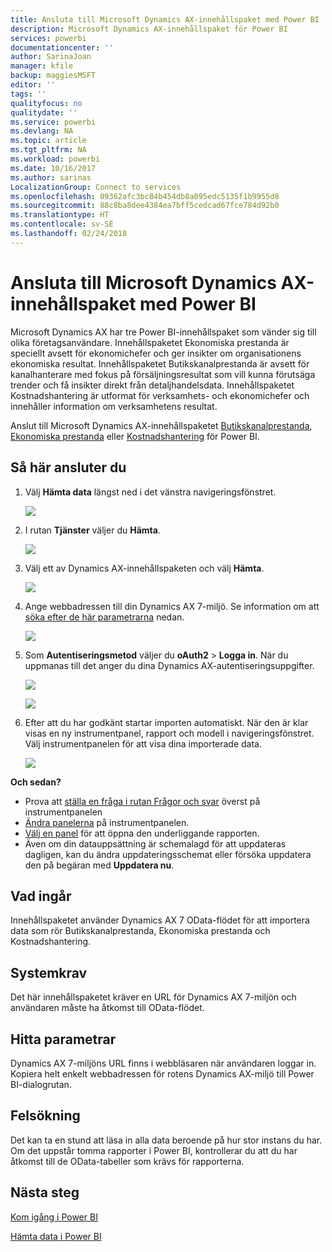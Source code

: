 ```yaml
---
title: Ansluta till Microsoft Dynamics AX-innehållspaket med Power BI
description: Microsoft Dynamics AX-innehållspaket för Power BI
services: powerbi
documentationcenter: ''
author: SarinaJoan
manager: kfile
backup: maggiesMSFT
editor: ''
tags: ''
qualityfocus: no
qualitydate: ''
ms.service: powerbi
ms.devlang: NA
ms.topic: article
ms.tgt_pltfrm: NA
ms.workload: powerbi
ms.date: 10/16/2017
ms.author: sarinas
LocalizationGroup: Connect to services
ms.openlocfilehash: 09362afc3bc84b454db8a095edc5135f1b9955d8
ms.sourcegitcommit: 88c8ba8dee4384ea7bff5cedcad67fce784d92b0
ms.translationtype: HT
ms.contentlocale: sv-SE
ms.lasthandoff: 02/24/2018
---
```

# <a name="connect-to-microsoft-dynamics-ax-content-pack-with-power-bi"></a>Ansluta till Microsoft Dynamics AX-innehållspaket med Power BI
Microsoft Dynamics AX har tre Power BI-innehållspaket som vänder sig till olika företagsanvändare. Innehållspaketet Ekonomiska prestanda är speciellt avsett för ekonomichefer och ger insikter om organisationens ekonomiska resultat. Innehållspaketet Butikskanalprestanda är avsett för kanalhanterare med fokus på försäljningsresultat som vill kunna förutsäga trender och få insikter direkt från detaljhandelsdata. Innehållspaketet Kostnadshantering är utformat för verksamhets- och ekonomichefer och innehåller information om verksamhetens resultat.

Anslut till Microsoft Dynamics AX-innehållspaketet [Butikskanalprestanda](https://app.powerbi.com/getdata/services/dynamics-ax-retail-channel-performance), [Ekonomiska prestanda](https://app.powerbi.com/getdata/services/dynamics-ax-financial-performance) eller [Kostnadshantering](https://app.powerbi.com/getdata/services/dynamics-ax-cost-management) för Power BI.

## <a name="how-to-connect"></a>Så här ansluter du
1. Välj **Hämta data** längst ned i det vänstra navigeringsfönstret.
   
   ![](media/service-connect-to-microsoft-dynamics-ax/getdata.png)
2. I rutan **Tjänster** väljer du **Hämta**.
   
   ![](media/service-connect-to-microsoft-dynamics-ax/services.png)
3. Välj ett av Dynamics AX-innehållspaketen och välj **Hämta**.
   
   ![](media/service-connect-to-microsoft-dynamics-ax/mdax.png)
4. Ange webbadressen till din Dynamics AX 7-miljö. Se information om att [söka efter de här parametrarna](#FindingParams) nedan.
   
   ![](media/service-connect-to-microsoft-dynamics-ax/params.png)
5. Som **Autentiseringsmetod** väljer du **oAuth2** \> **Logga in**. När du uppmanas till det anger du dina Dynamics AX-autentiseringsuppgifter.
   
    ![](media/service-connect-to-microsoft-dynamics-ax/creds.png)
   
    ![](media/service-connect-to-microsoft-dynamics-ax/creds2.png)
6. Efter att du har godkänt startar importen automatiskt. När den är klar visas en ny instrumentpanel, rapport och modell i navigeringsfönstret. Välj instrumentpanelen för att visa dina importerade data.
   
     ![](media/service-connect-to-microsoft-dynamics-ax/dashboard.png)

**Och sedan?**

* Prova att [ställa en fråga i rutan Frågor och svar](power-bi-q-and-a.md) överst på instrumentpanelen
* [Ändra panelerna](service-dashboard-edit-tile.md) på instrumentpanelen.
* [Välj en panel](service-dashboard-tiles.md) för att öppna den underliggande rapporten.
* Även om din datauppsättning är schemalagd för att uppdateras dagligen, kan du ändra uppdateringsschemat eller försöka uppdatera den på begäran med **Uppdatera nu**.

## <a name="whats-included"></a>Vad ingår
Innehållspaketet använder Dynamics AX 7 OData-flödet för att importera data som rör Butikskanalprestanda, Ekonomiska prestanda och Kostnadshantering.

## <a name="system-requirements"></a>Systemkrav
Det här innehållspaketet kräver en URL för Dynamics AX 7-miljön och användaren måste ha åtkomst till OData-flödet.

## <a name="finding-parameters"></a>Hitta parametrar
<a name="FindingParams"></a>

Dynamics AX 7-miljöns URL finns i webbläsaren när användaren loggar in. Kopiera helt enkelt webbadressen för rotens Dynamics AX-miljö till Power BI-dialogrutan.

## <a name="troubleshooting"></a>Felsökning
Det kan ta en stund att läsa in alla data beroende på hur stor instans du har. Om det uppstår tomma rapporter i Power BI, kontrollerar du att du har åtkomst till de OData-tabeller som krävs för rapporterna.

## <a name="next-steps"></a>Nästa steg
[Kom igång i Power BI](service-get-started.md)

[Hämta data i Power BI](service-get-data.md)

